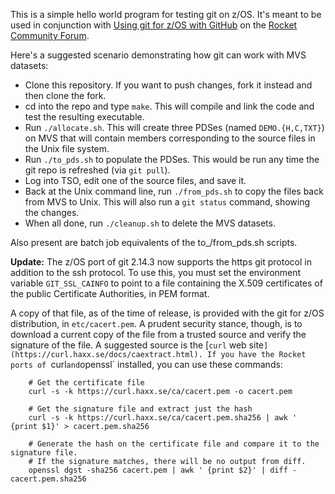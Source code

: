 This is a simple hello world program for testing git on z/OS. It's meant to be used in conjunction with
[Using git for z/OS with GitHub](https://forum.rocketsoftware.com/t/using-git-for-z-os-with-github/654) 
on the [Rocket Community Forum](https://forum.rocketsoftware.com/categories). 

Here's a suggested scenario demonstrating how git can work with MVS datasets:

* Clone this repository. If you want to push changes, fork it instead and then clone the fork.
* cd into the repo and type `make`. This will compile and link the code and test the resulting executable.
* Run `./allocate.sh`. This will create three PDSes (named `DEMO.{H,C,TXT}`) on MVS that will contain members corresponding to the source files in the Unix file system.
* Run `./to_pds.sh` to populate the PDSes. This would be run any time the git repo is refreshed (via `git pull`).
* Log into TSO, edit one of the source files, and save it.
* Back at the Unix command line, run `./from_pds.sh` to copy the files back from MVS to Unix. This will also run a `git status` command, showing the changes.
* When all done, run `./cleanup.sh` to delete the MVS datasets.

Also present are batch job equivalents of the to_/from_pds.sh scripts.

**Update:** The z/OS port of git 2.14.3 now supports the https git protocol in addition to the ssh protocol. To use this, you must set the environment variable `GIT_SSL_CAINFO` to point to a file containing the X.509 certificates of the public Certificate Authorities, in PEM format.

A copy of that file, as of the time of release, is provided with the git for z/OS distribution, in `etc/cacert.pem`. A prudent security stance, though, is to download a current copy of the file from a trusted source and verify the signature of the file. A suggested source is the [`curl` web site`](https://curl.haxx.se/docs/caextract.html). If you have the Rocket ports of `curl` and `openssl` installed, you can use these commands:

```
    # Get the certificate file
    curl -s -k https://curl.haxx.se/ca/cacert.pem -o cacert.pem

    # Get the signature file and extract just the hash
    curl -s -k https://curl.haxx.se/ca/cacert.pem.sha256 | awk ' {print $1}' > cacert.pem.sha256 

    # Generate the hash on the certificate file and compare it to the signature file.
    # If the signature matches, there will be no output from diff.
    openssl dgst -sha256 cacert.pem | awk ' {print $2}' | diff - cacert.pem.sha256 
```
